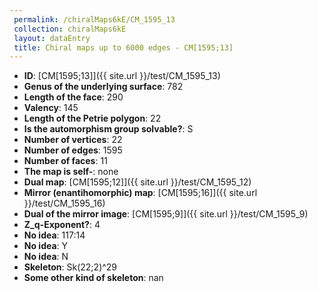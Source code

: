 ```yaml
--- 
 permalink: /chiralMaps6kE/CM_1595_13 
 collection: chiralMaps6kE
 layout: dataEntry
 title: Chiral maps up to 6000 edges - CM[1595;13]
---
```


- **ID**: [CM[1595;13]]({{ site.url }}/test/CM_1595_13)
- **Genus of the underlying surface**: 782
- **Length of the face**: 290
- **Valency**: 145
- **Length of the Petrie polygon**: 22
- **Is the automorphism group solvable?**: S
- **Number of vertices**: 22
- **Number of edges**: 1595
- **Number of faces**: 11
- **The map is self-**: none
- **Dual map**: [CM[1595;12]]({{ site.url }}/test/CM_1595_12)
- **Mirror (enantihomorphic) map**: [CM[1595;16]]({{ site.url }}/test/CM_1595_16)
- **Dual of the mirror image**: [CM[1595;9]]({{ site.url }}/test/CM_1595_9)
- **Z_q-Exponent?**: 4
- **No idea**:  117:14
- **No idea**: Y
- **No idea**: N
- **Skeleton**: Sk(22;2)^29
- **Some other kind of skeleton**: nan
